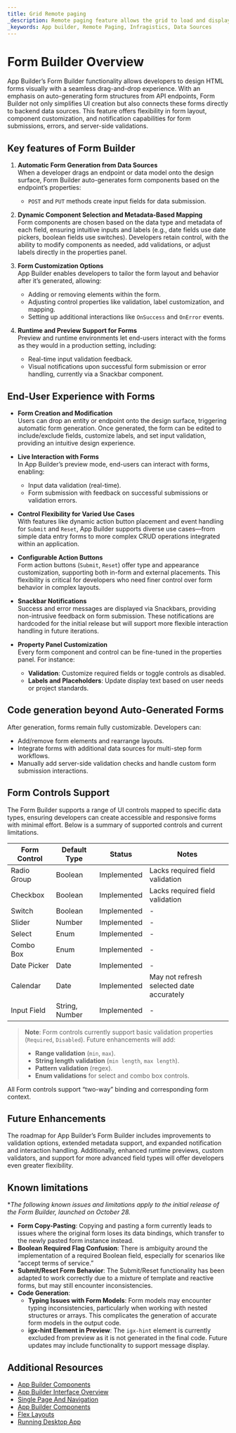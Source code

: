```yaml
---
title: Grid Remote paging
_description: Remote paging feature allows the grid to load and display data dynamically, fetching only a portion of the data from the server as needed
_keywords: App builder, Remote Paging, Infragistics, Data Sources
---
```


# Form Builder Overview

App Builder’s Form Builder functionality allows developers to design HTML forms visually with a seamless drag-and-drop experience. With an emphasis on auto-generating form structures from API endpoints, Form Builder not only simplifies UI creation but also connects these forms directly to backend data sources. This feature offers flexibility in form layout, component customization, and notification capabilities for form submissions, errors, and server-side validations.

## Key features of Form Builder

1. **Automatic Form Generation from Data Sources**  
When a developer drags an endpoint or data model onto the design surface, Form Builder auto-generates form components based on the endpoint’s properties:
    - `POST` and `PUT` methods create input fields for data submission.

2. **Dynamic Component Selection and Metadata-Based Mapping**  
Form components are chosen based on the data type and metadata of each field, ensuring intuitive inputs and labels (e.g., date fields use date pickers, boolean fields use switches). Developers retain control, with the ability to modify components as needed, add validations, or adjust labels directly in the properties panel.

3. **Form Customization Options**  
App Builder enables developers to tailor the form layout and behavior after it’s generated, allowing:
   - Adding or removing elements within the form.
   - Adjusting control properties like validation, label customization, and mapping.
   - Setting up additional interactions like `OnSuccess` and `OnError` events.

4. **Runtime and Preview Support for Forms**  
Preview and runtime environments let end-users interact with the forms as they would in a production setting, including:
   - Real-time input validation feedback.
   - Visual notifications upon successful form submission or error handling, currently via a Snackbar component.

## End-User Experience with Forms

- **Form Creation and Modification**  
   Users can drop an entity or endpoint onto the design surface, triggering automatic form generation. Once generated, the form can be edited to include/exclude fields, customize labels, and set input validation, providing an intuitive design experience.

- **Live Interaction with Forms**  
   In App Builder’s preview mode, end-users can interact with forms, enabling:
   - Input data validation (real-time).
   - Form submission with feedback on successful submissions or validation errors.

- **Control Flexibility for Varied Use Cases**  
   With features like dynamic action button placement and event handling for `Submit` and `Reset`, App Builder supports diverse use cases—from simple data entry forms to more complex CRUD operations integrated within an application.

- **Configurable Action Buttons**  
   Form action buttons (`Submit`, `Reset`) offer type and appearance customization, supporting both in-form and external placements. This flexibility is critical for developers who need finer control over form behavior in complex layouts.

- **Snackbar Notifications**  
   Success and error messages are displayed via Snackbars, providing non-intrusive feedback on form submission. These notifications are hardcoded for the initial release but will support more flexible interaction handling in future iterations.

- **Property Panel Customization**  
   Every form component and control can be fine-tuned in the properties panel. For instance:
   - **Validation**: Customize required fields or toggle controls as disabled.
   - **Labels and Placeholders**: Update display text based on user needs or project standards.

## Code generation beyond Auto-Generated Forms

After generation, forms remain fully customizable. Developers can:
- Add/remove form elements and rearrange layouts.
- Integrate forms with additional data sources for multi-step form workflows.
- Manually add server-side validation checks and handle custom form submission interactions.

## Form Controls Support

The Form Builder supports a range of UI controls mapped to specific data types, ensuring developers can create accessible and responsive forms with minimal effort. Below is a summary of supported controls and current limitations.

| Form Control  | Default Type  | Status      | Notes                                    |
|---------------|---------------|-------------|------------------------------------------|
| Radio Group   | Boolean       | Implemented | Lacks required field validation          |
| Checkbox      | Boolean       | Implemented | Lacks required field validation          |
| Switch        | Boolean       | Implemented | -                                        |
| Slider        | Number        | Implemented | -                                        |
| Select        | Enum          | Implemented | -                                        |
| Combo Box     | Enum          | Implemented | -                                        |
| Date Picker   | Date          | Implemented | -                                        |
| Calendar      | Date          | Implemented | May not refresh selected date accurately |
| Input Field   | String, Number| Implemented | -                                        |

> **Note**: Form controls currently support basic validation properties (`Required`, `Disabled`). Future enhancements will add:
> - **Range validation** (`min`, `max`).
> - **String length validation** (`min length`, `max length`).
> - **Pattern validation** (regex).
> - **Enum validations** for select and combo box controls.

All Form controls support “two-way” binding and corresponding form context.

## Future Enhancements

The roadmap for App Builder’s Form Builder includes improvements to validation options, extended metadata support, and expanded notification and interaction handling. Additionally, enhanced runtime previews, custom validators, and support for more advanced field types will offer developers even greater flexibility.

## Known limitations

**The following known issues and limitations apply to the initial release of the Form Builder, launched on October 28.*

- **Form Copy-Pasting**: Copying and pasting a form currently leads to issues where the original form loses its data bindings, which transfer to the newly pasted form instance instead.
- **Boolean Required Flag Confusion**: There is ambiguity around the implementation of a required Boolean field, especially for scenarios like “accept terms of service.”
- **Submit/Reset Form Behavior**: The Submit/Reset functionality has been adapted to work correctly due to a mixture of template and reactive forms, but may still encounter inconsistencies.
- **Code Generation**:
    - **Typing Issues with Form Models**: Form models may encounter typing inconsistencies, particularly when working with nested structures or arrays. This complicates the generation of accurate form models in the output code.
    - **igx-hint Element in Preview**: The `igx-hint` element is currently excluded from preview as it is not generated in the final code. Future updates may include functionality to support message display.

## Additional Resources

<div class="divider--half"></div>

* [App Builder Components](../indigo-design-app-builder-components.md)
* [App Builder Interface Overview](../interface-overview.md)
* [Single Page And Navigation](../single-page-apps-and-navigation.md)
* [App Builder Components](../indigo-design-app-builder-components.md)
* [Flex Layouts](../flex-layouts/flex-layouts.md)
* [Running Desktop App](../running-desktop-app.md)
